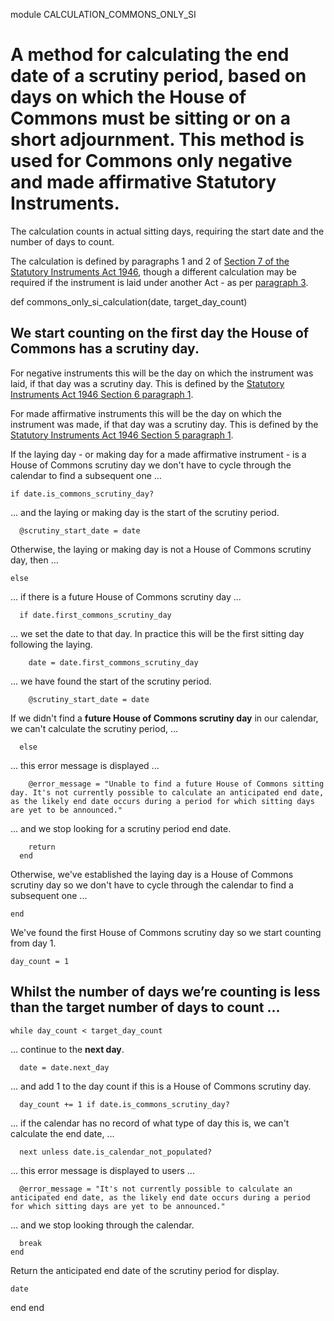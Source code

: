 module CALCULATION_COMMONS_ONLY_SI
# A method for calculating the end date of a scrutiny period, based on days on which the House of Commons must be sitting or on a short adjournment. This method is used for Commons only negative and made affirmative Statutory Instruments.

The calculation counts in actual sitting days, requiring the start date and the number of days to count.

The calculation is defined by paragraphs 1 and 2 of [Section 7 of the Statutory Instruments Act 1946](https://www.legislation.gov.uk/ukpga/Geo6/9-10/36/section/7), though a different calculation may be required if the instrument is laid under another Act - as per [paragraph 3](https://www.legislation.gov.uk/ukpga/Geo6/9-10/36/section/7#section-7-3).

  def commons_only_si_calculation(date, target_day_count)
## We start counting on the **first day the House of Commons has a scrutiny day**.

For negative instruments this will be the day on which the instrument was laid, if that day was a scrutiny day. This is defined by the [Statutory Instruments Act 1946 Section 6 paragraph 1](https://www.legislation.gov.uk/ukpga/Geo6/9-10/36/section/6#section-6-1).

For made affirmative instruments this will be the day on which the instrument was made, if that day was a scrutiny day. This is defined by the [Statutory Instruments Act 1946 Section 5 paragraph 1](https://www.legislation.gov.uk/ukpga/Geo6/9-10/36/section/5#section-5-1).

If the laying day - or making day for a made affirmative instrument - is a House of Commons scrutiny day we don't have to cycle through the calendar to find a subsequent one ...

    if date.is_commons_scrutiny_day?
... and the laying or making day is the start of the scrutiny period.

      @scrutiny_start_date = date
Otherwise, the laying or making day is not a House of Commons scrutiny day, then ...

    else
... if there is a future House of Commons scrutiny day ...

      if date.first_commons_scrutiny_day
... we set the date to that day. In practice this will be the first sitting day following the laying.

        date = date.first_commons_scrutiny_day
... we have found the start of the scrutiny period.

        @scrutiny_start_date = date
If we didn't find a **future House of Commons scrutiny day** in our calendar, we can't calculate the scrutiny period, ...

      else
... this error message is displayed ...

        @error_message = "Unable to find a future House of Commons sitting day. It's not currently possible to calculate an anticipated end date, as the likely end date occurs during a period for which sitting days are yet to be announced."
... and we stop looking for a scrutiny period end date.

        return
      end
Otherwise, we've established the laying day is a House of Commons scrutiny day so we don't have to cycle through the calendar to find a subsequent one ...

    end
We've found the first House of Commons scrutiny day so we start counting from day 1.

    day_count = 1
## Whilst the number of days we’re counting is less than the target number of days to count ...

    while day_count < target_day_count
... continue to the **next day**.

      date = date.next_day
... and add 1 to the day count if this is a House of Commons scrutiny day.

      day_count += 1 if date.is_commons_scrutiny_day?
... if the calendar has no record of what type of day this is, we can't calculate the end date, ...

      next unless date.is_calendar_not_populated?
... this error message is displayed to users ...

      @error_message = "It's not currently possible to calculate an anticipated end date, as the likely end date occurs during a period for which sitting days are yet to be announced."
... and we stop looking through the calendar.

      break
    end
Return the anticipated end date of the scrutiny period for display.

    date
  end
end
